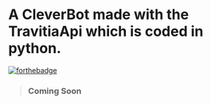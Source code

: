 # A CleverBot made with the TravitiaApi which is coded in python.
[![forthebadge](https://forthebadge.com/images/badges/made-with-python.svg)](https://forthebadge.com)

> ### **Coming Soon**
